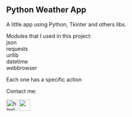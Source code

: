 ## Python Weather App

A little app using Python, Tkinter and others libs.

<!-- ![Alt ou título da imagem](URL da imagem) -->

<p>Modules that I used in this project:
<br>
json
<br>
requests
<br>
urllib
<br>
datetime
<br>
webbrowser
<br>

Each one has a specific action
</p>

Contact me:

<p>
<a align="left" href="https://www.linkedin.com/in/henrique-ba%C3%AAta-leite-785a4b15a/" target="_blank"><img src="https://devicon.dev/devicon.git/icons/linkedin/linkedin-plain.svg" alt="html5" width="30px" height="30px"/></a>

<a href="https://github.com/HenriqueBaetaLeite" target="_blank">
<img src="https://devicon.dev/devicon.git/icons/github/github-original.svg" width="30px" height="30px">
</a>

</p>
